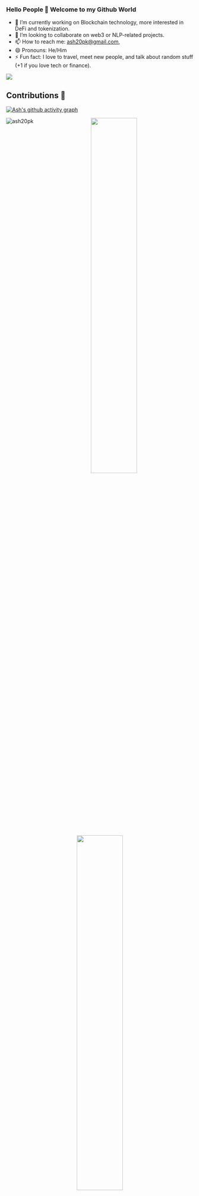 ### Hello People 👋 Welcome to my Github World

<!--
**ash20pk/ash20pk** is a ✨ _special_ ✨ repository because its `README.md` (this file) appears on your GitHub profile.

Here are some ideas to get you started: -->

- 🔭 I’m currently working on Blockchain technology, more interested in DeFi and tokenization.
- 👯 I’m looking to collaborate on web3 or NLP-related projects.
- 📫 How to reach me: ash20pk@gmail.com, 
- 😄 Pronouns: He/Him
- ⚡ Fun fact: I love to travel, meet new people, and talk about random stuff (+1 if you love tech or finance).


![](https://komarev.com/ghpvc/?username=ash20pk&color=blueviolet&style=flat)

 ## Contributions 💪
[![Ash's github activity graph](https://github-readme-activity-graph.vercel.app/graph?username=ash20pk&bg_color=000000&color=4c9e65&line=569e4c&point=403d3d&area=true&hide_border=true)](https://github.com/ashutosh00710/github-readme-activity-graph)


<p>
  <img align="left" src="https://github-readme-stats.vercel.app/api/top-langs?username=ash20pk&theme=prussian&show_icons=true&count_private=true&hide_border=true" alt="ash20pk" />
</p>

<p align="center">
  <img width="49.5%" src="https://github-readme-stats.vercel.app/api/?username=ash20pk&theme=prussian&show_icons=true&count_private=true&hide_border=true" />
    <img width="49.5%" src="http://github-readme-streak-stats.herokuapp.com?user=ash20pk&theme=prussian&hide_border=true" />
</p>




<h3>Connect with me on: </h3>
<p align="center">

<a href = "https://www.linkedin.com/in/aswin-kumar-7399971b3/"><img src="https://img.icons8.com/fluent/48/000000/linkedin.png"/></a>
<a href = "https://twitter.com/ash20pk"><img src="https://img.icons8.com/fluent/48/000000/twitter.png"/></a>
<!--<a href = "https://www.instagram.com/anshuladitya_/"><img src="https://img.icons8.com/fluent/48/000000/instagram-new.png"/></a> -->

</p>
